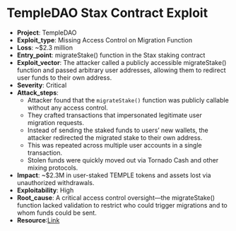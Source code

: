 # TempleDAO Stax Contract Exploit 

- **Project**: TempleDAO
- **Exploit_type**: Missing Access Control on Migration Function
- **Loss**: ~$2.3 million
- **Entry_point**: migrateStake() function in the Stax staking contract
- **Exploit_vector**: The attacker called a publicly accessible migrateStake() function and passed arbitrary user addresses, allowing them to redirect user funds to their own address.
- **Severity**: Critical
- **Attack_steps**:
    - Attacker found that the `migrateStake()` function was publicly callable without any access control.
    - They crafted transactions that impersonated legitimate user migration requests.
    - Instead of sending the staked funds to users’ new wallets, the attacker redirected the migrated stake to their own address.
    - This was repeated across multiple user accounts in a single transaction.
    - Stolen funds were quickly moved out via Tornado Cash and other mixing protocols.
- **Impact**: ~$2.3M in user-staked TEMPLE tokens and assets lost via unauthorized withdrawals.
- **Exploitability**: High
- **Root_cause**: A critical access control oversight—the migrateStake() function lacked validation to restrict who could trigger migrations and to whom funds could be sent.
- **Resource**:[Link](https://www.vidma.io/blog/templedao-hack-a-2-3m-lesson-in-smart-contract-vulnerabilities)

